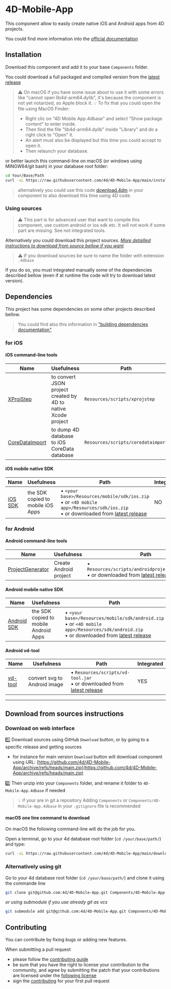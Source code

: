 # 4D-Mobile-App

This component allow to easily create native iOS and Android apps from 4D projects.

You could find more information into the [official documentation](https://developer.4d.com/go-mobile)

## Installation

Download this component and add it to your base `Components` folder.

You could download a full packaged and compiled version from the [latest release](https://github.com/4d/4D-Mobile-App/releases/latest)
> ⚠️ On macOS if you have some issue about to use it with some errors like "cannot open lib4d-arm64.dylib", it's because the component is not yet notarized, so Apple block it.
> 💡 To fix that you could open the file using MacOS Finder:
> - Right clic on "4D Mobile App.4dbase" and select "Show package content" to enter inside.
> - Then find the file "lib4d-arm64.dylib" inside "Library" and do a right click to "Open" it.
> - An alert must also be displayed but this time you could accept to open it.
> - Then relaunch your database.

or better launch this command-line on macOS (or windows using MINGW64/git bash) in your database root folder:

```bash
cd Your/Base/Path
curl -sL https://raw.githubusercontent.com/4d/4D-Mobile-App/main/install.sh | sh # will download the latest release in Components
```

> alternatively you could use this code [download.4dm](Documentation/download.4dm) in your component to also download this time using 4D code.

### Using sources

> ⚠️ This part is for advanced user that want to compile this component, use custom android or ios sdk etc. It will not work if some part are missing. See not integrated tools.

Alternatively you could download this project sources. _[More detailled instructions to download from source bellow if you want](#download-from-sources-instructions)_

> ⚠️ If you download sources be sure to name the folder with extension `.4dbase`

If you do so, you must integrated manually some of the dependencies described bellow (even if at runtime the code will try to download latest version).

## Dependencies

This project has some dependencies on some other projects described bellow.

> You could find also this information in ["building dependencies documentation"](Documentation/Building.md)

### for iOS

#### iOS command-line tools

| Name  | Usefulness | Path | Integrated |
|-|-|-|-|
| [XProjStep](https://github.com/4d/ios-XProjStep) | to convert JSON project created by 4D to native Xcode project | `Resources/scripts/xprojstep` | YES |
| [CoreDataImport](https://github.com/4d/ios-CoreDataImport) | to dump 4D database to iOS CoreData database | `Resources/scripts/coredataimport` | YES |

#### iOS mobile native SDK

| Name  | Usefulness | Path | Integrated |
|-|-|-|-|
| [iOS SDK](https://github.com/4d/ios-sdk) | the SDK copied to mobile iOS Apps | • `<your base>/Resources/mobile/sdk/ios.zip` <br>• or `<4D mobile app>/Resources/sdk/ios.zip` <br>• or downloaded from [latest release](https://github.com/4d/ios-sdk/releases/latest) | NO |

### for Android

#### Android command-line tools

| Name  | Usefulness | Path | Integrated |
|-|-|-|-|
| [ProjectGenerator](https://github.com/4d/android-ProjectGenerator) | Create Android project | • `Resources/scripts/androidprojectgenerator.jar` <br>• or downloaded from [latest release](https://github.com/4d/android-ProjectGenerator/releases/latest) | NO |

#### Android mobile native SDK

| Name  | Usefulness | Path | Integrated |
|-|-|-|-|
| [Android SDK](https://github.com/4d/android-sdk) | the SDK copied to mobile Android Apps | • `<your base>/Resources/mobile/sdk/android.zip` <br>• or `<4D mobile app>/Resources/sdk/android.zip` <br>• or downloaded from [latest release](https://github.com/4d/android-sdk/releases/latest) | NO |

#### Android vd-tool

| Name  | Usefulness | Path | Integrated |
|-|-|-|-|
| [vd-tool](https://github.com/e-marchand/vdtool) | convert svg to Android image | • `Resources/scripts/vd-tool.jar` <br>• or downloaded from [latest release](https://github.com/e-marchand/vdtool/releases/latest) | YES |

---

## Download from sources instructions

### Download on web interface

1️⃣ Download sources using GitHub `Download` button, or by going to a specific release and getting sources
- for instance for main version `Download` button will download component using URL: [https://github.com/4d/4D-Mobile-App/archive/refs/heads/main.zip](https://github.com/4d/4D-Mobile-App/archive/refs/heads/main.zip)

2️⃣ Then unzip into your `Components` folder, and rename it folder to `4D-Mobile-App.4dbase` if needed

> 💡  if your are in git a repository
> Adding `Components` or `Components/4D-Mobile-App.4dbase` in your `.gitignore` file is recommended

#### macOS one line command to download

On macOS the following command-line will do the job for you.

Open a terminal, go to your 4d database root folder (`cd /your/base/path/`) and type:

```bash
curl -sL https://raw.githubusercontent.com/4d/4D-Mobile-App/main/download.sh | sh
```

### Alternatively using git

Go to your 4d database root folder (`cd /your/base/path/`) and clone it using the commande line

```bash
git clone git@github.com:4d/4D-Mobile-App.git Components/4D-Mobile-App.4dbase
```

_or using submodule if you use already git as vcs_

```bash
git submodule add git@github.com:4d/4D-Mobile-App.git Components/4D-Mobile-App.4dbase
```

## Contributing

You can contribute by fixing bugs or adding new features.

When submitting a pull request
- please follow the [contributing guide](.github/CONTRIBUTING.md)
- be sure that you have the right to license your contribution to the community, and agree by submitting the patch that your contributions are licensed under the [following license](LICENSE.md)
- sign the [contributing](.github/cla/4DCLA.md) for your first pull request

